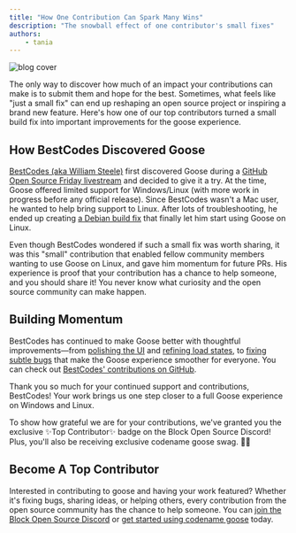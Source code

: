 ```yaml
---
title: "How One Contribution Can Spark Many Wins"
description: "The snowball effect of one contributor's small fixes"
authors: 
    - tania
---
```


![blog cover](bestcodes.png)

The only way to discover how much of an impact your contributions can make is to submit them and hope for the best. Sometimes, what feels like "just a small fix" can end up reshaping an open source project or inspiring a brand new feature. Here's how one of our top contributors turned a small build fix into important improvements for the goose experience.

<!--truncate-->

## How BestCodes Discovered Goose

[BestCodes (aka William Steele)](https://bestcodes.dev/) first discovered Goose during a [GitHub Open Source Friday livestream](https://www.youtube.com/watch?v=O-zJJN-TkXc&ab_channel=AngieJones) and decided to give it a try. At the time, Goose offered limited support for Windows/Linux (with more work in progress before any official release). Since BestCodes wasn't a Mac user, he wanted to help bring support to Linux. After lots of troubleshooting, he ended up creating [a Debian build fix](https://github.com/block/goose/pull/2070) that finally let him start using Goose on Linux. 

Even though BestCodes wondered if such a small fix was worth sharing, it was this "small" contribution that enabled fellow community members wanting to use Goose on Linux, and gave him momentum for future PRs. His experience is proof that your contribution has a chance to help someone, and you should share it! You never know what curiosity and the open source community can make happen.

## Building Momentum

BestCodes has continued to make Goose better with thoughtful improvements—from [polishing the UI](https://github.com/block/goose/pull/2079) and [refining load states](https://github.com/block/goose/pull/2079), to [fixing subtle bugs](https://github.com/block/goose/pull/2279) that make the Goose experience smoother for everyone. You can check out [BestCodes' contributions on GitHub](https://github.com/block/goose/pulls?q=is%3Apr+is%3Aclosed+author%3AThe-Best-Codes).

Thank you so much for your continued support and contributions, BestCodes! Your work brings us one step closer to a full Goose experience on Windows and Linux.

To show how grateful we are for your contributions, we've granted you the exclusive ✨Top Contributor✨ badge on the Block Open Source Discord! Plus, you'll also be receiving exclusive codename goose swag. 👀🪿

## Become A Top Contributor
Interested in contributing to goose and having your work featured? Whether it's fixing bugs, sharing ideas, or helping others, every contribution from the open source community has the chance to help someone. You can [join the Block Open Source Discord](https://discord.gg/block-opensource) or [get started using codename goose](https://block.github.io/goose/) today.

<head>
  <meta property="og:title" content="How One Contribution Can Spark Many Wins" />
  <meta property="og:type" content="article" />
  <meta property="og:url" content="https://block.github.io/goose/blog/2025/04/22/community-bestcodes" />
  <meta property="og:description" content="The snowball effect of one contributor's fixes" />
  <meta property="og:image" content="https://block.github.io/goose/assets/images/bestcodes-3d6c50de10a2d84def19d515aaea0724.png" />
  <meta name="twitter:card" content="summary_large_image" />
  <meta property="twitter:domain" content="block.github.io/goose" />
  <meta name="twitter:title" content="How One Contribution Can Spark Many Wins" />
  <meta name="twitter:description" content="The snowball effect of one contributor's small fixes" />
  <meta name="twitter:image" content="https://block.github.io/goose/assets/images/bestcodes-3d6c50de10a2d84def19d515aaea0724.png" />
</head>